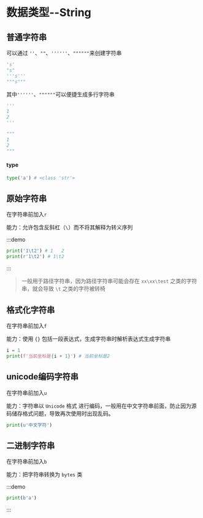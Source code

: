 # 数据类型--String

## 普通字符串

可以通过 `''`、`""`、`''''''`、`""""""`来创建字符串

```python
's'
"s"
'''s'''
"""s"""
```

其中`''''''`、`""""""`可以便捷生成多行字符串

```python
'''
1
2
'''

"""
1
2
"""
```

#### type

```python
type('a') # <class 'str'>
```

## 原始字符串

在字符串前加入`r`

能力：允许包含反斜杠（`\`）而不将其解释为转义序列

:::demo
```python
print('1\t2') # 1	2
print(r'1\t2') # 1\t2
```
:::

> 一般用于路径字符串，因为路径字符串可能会存在 `xx\xx\test` 之类的字符串，就会导致 `\t` 之类的字符被转椅

## 格式化字符串

在字符串前加入`f`

能力：使用 `{}` 包括一段表达式，生成字符串时解析表达式生成字符串

```python
i = 1
print(f'当前坐标是{i + 1}') # 当前坐标是2
```

## unicode编码字符串

在字符串前加入`u`

能力：字符串以 `Unicode` 格式 进行编码，一般用在中文字符串前面，防止因为源码储存格式问题，导致再次使用时出现乱码。

```python
print(u'中文字符')
```

## 二进制字符串

在字符串前加入`b`

能力：把字符串转换为 `bytes` 类

:::demo
```python
print(b'a')
```
:::
